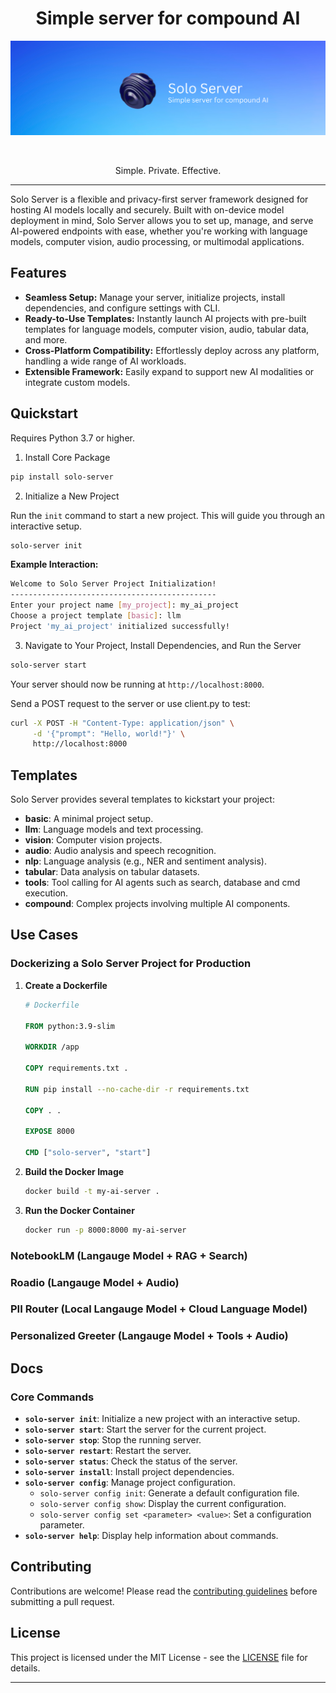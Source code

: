 <div align='center'>

# Simple server for compound AI    

<img alt="Lightning" src="assets/SoloServerBanner.png" width="800px" style="max-width: 100%;">

&nbsp;

Simple. Private. Effective.    
</div>

----

Solo Server is a flexible and privacy-first server framework designed for hosting AI models locally and securely. Built with on-device model deployment in mind, Solo Server allows you to set up, manage, and serve AI-powered endpoints with ease, whether you're working with language models, computer vision, audio processing, or multimodal applications.

## Features

- **Seamless Setup:** Manage your server, initialize projects, install dependencies, and configure settings with CLI.
- **Ready-to-Use Templates:** Instantly launch AI projects with pre-built templates for language models, computer vision, audio, tabular data, and more.
- **Cross-Platform Compatibility:** Effortlessly deploy across any platform, handling a wide range of AI workloads.
- **Extensible Framework:** Easily expand to support new AI modalities or integrate custom models.

## Quickstart

Requires Python 3.7 or higher.

1. Install Core Package

```bash
pip install solo-server
```

2. Initialize a New Project

Run the `init` command to start a new project. This will guide you through an interactive setup.

```bash
solo-server init
```

**Example Interaction:**

```bash
Welcome to Solo Server Project Initialization!
----------------------------------------------
Enter your project name [my_project]: my_ai_project
Choose a project template [basic]: llm
Project 'my_ai_project' initialized successfully!
```

3. Navigate to Your Project, Install Dependencies, and Run the Server

<!-- ```bash
cd my_ai_project
```

```bash
pip install -r requirements.txt
``` -->

```bash
solo-server start
```

Your server should now be running at `http://localhost:8000`.

Send a POST request to the server or use client.py to test:

   ```bash
   curl -X POST -H "Content-Type: application/json" \
        -d '{"prompt": "Hello, world!"}' \
        http://localhost:8000
   ```
## Templates

Solo Server provides several templates to kickstart your project:

- **basic**: A minimal project setup.
- **llm**: Language models and text processing.
- **vision**: Computer vision projects.
- **audio**: Audio analysis and speech recognition.
- **nlp**: Language analysis (e.g., NER and sentiment analysis).
- **tabular**: Data analysis on tabular datasets.
- **tools**: Tool calling for AI agents such as search, database and cmd execution.
- **compound**: Complex projects involving multiple AI components.

## Use Cases

### Dockerizing a Solo Server Project for Production

1. **Create a Dockerfile**

   ```dockerfile
   # Dockerfile

   FROM python:3.9-slim

   WORKDIR /app

   COPY requirements.txt .

   RUN pip install --no-cache-dir -r requirements.txt

   COPY . .

   EXPOSE 8000

   CMD ["solo-server", "start"]
   ```

2. **Build the Docker Image**

   ```bash
   docker build -t my-ai-server .
   ```

3. **Run the Docker Container**

   ```bash
   docker run -p 8000:8000 my-ai-server
   ```
### NotebookLM (Langauge Model + RAG + Search)
### Roadio (Langauge Model + Audio)
### PII Router (Local Langauge Model + Cloud Language Model)
### Personalized Greeter (Langauge Model + Tools + Audio)


## Docs

### Core Commands

- **`solo-server init`**: Initialize a new project with an interactive setup.
- **`solo-server start`**: Start the server for the current project.
- **`solo-server stop`**: Stop the running server.
- **`solo-server restart`**: Restart the server.
- **`solo-server status`**: Check the status of the server.
- **`solo-server install`**: Install project dependencies.
- **`solo-server config`**: Manage project configuration.
  - `solo-server config init`: Generate a default configuration file.
  - `solo-server config show`: Display the current configuration.
  - `solo-server config set <parameter> <value>`: Set a configuration parameter.
- **`solo-server help`**: Display help information about commands.


## Contributing

Contributions are welcome! Please read the [contributing guidelines](CONTRIBUTING.md) before submitting a pull request.

## License

This project is licensed under the MIT License - see the [LICENSE](LICENSE) file for details.

---
